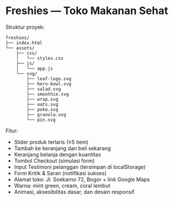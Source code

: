 # Freshies — Toko Makanan Sehat

Struktur proyek:
```
freshies/
├── index.html
└── assets/
    ├── css/
    │   └── styles.css
    ├── js/
    │   └── app.js
    └── svg/
        ├── leaf-logo.svg
        ├── hero-bowl.svg
        ├── salad.svg
        ├── smoothie.svg
        ├── wrap.svg
        ├── oats.svg
        ├── poke.svg
        ├── granola.svg
        └── pin.svg
```
Fitur:
- Slider produk terlaris (≥5 item)
- Tambah ke keranjang dan beli sekarang
- Keranjang belanja dengan kuantitas
- Tombol Checkout (simulasi form)
- Input Testimoni pelanggan (tersimpan di localStorage)
- Form Kritik & Saran (notifikasi sukses)
- Alamat toko: Jl. Soekarno 72, Bogor + link Google Maps
- Warna: mint green, cream, coral lembut
- Animasi, aksesibilitas dasar, dan desain responsif
